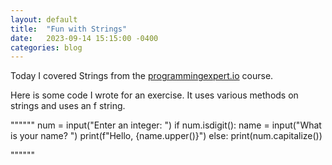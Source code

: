 ```yaml
---
layout: default
title:  "Fun with Strings"
date:   2023-09-14 15:15:00 -0400
categories: blog
---
```

Today I covered Strings from the [programmingexpert.io][course-site] course. 

Here is some code I wrote for an exercise. It uses various methods on strings and uses
an f string.

""""""
num = input("Enter an integer: ")
if num.isdigit():
    name = input("What is your name? ")
    print(f"Hello, {name.upper()}")
else:
    print(num.capitalize())

""""""


[course-site]: https://www.programmingexpert.io/index